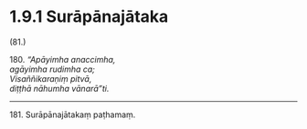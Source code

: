 # 1.9.1 Surāpānajātaka

(81.)

180\. _“Apāyimha anaccimha,_  
_agāyimha rudimha ca;_  
_Visaññikaraṇiṃ pitvā,_  
_diṭṭhā nāhumha vānarā”ti._  

---

181\. Surāpānajātakaṃ paṭhamaṃ.

